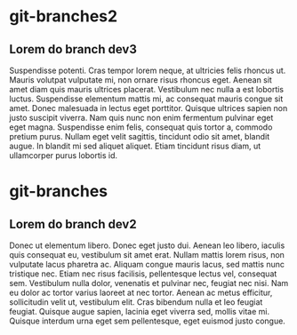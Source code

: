 # git-branches2
## Lorem do branch dev3
Suspendisse potenti. Cras tempor lorem neque, at ultricies felis rhoncus ut. Mauris volutpat vulputate mi, non ornare risus rhoncus eget. Aenean sit amet diam quis mauris ultrices placerat. Vestibulum nec nulla a est lobortis luctus. Suspendisse elementum mattis mi, ac consequat mauris congue sit amet. Donec malesuada in lectus eget porttitor. Quisque ultrices sapien non justo suscipit viverra. Nam quis nunc non enim fermentum pulvinar eget eget magna. Suspendisse enim felis, consequat quis tortor a, commodo pretium purus. Nullam eget velit sagittis, tincidunt odio sit amet, blandit augue. In blandit mi sed aliquet aliquet. Etiam tincidunt risus diam, ut ullamcorper purus lobortis id.

# git-branches
## Lorem do branch dev2
Donec ut elementum libero. Donec eget justo dui. Aenean leo libero, iaculis quis consequat eu, vestibulum sit amet erat. Nullam mattis lorem risus, non vulputate lacus pharetra ac. Aliquam congue mauris lacus, sed mattis nunc tristique nec. Etiam nec risus facilisis, pellentesque lectus vel, consequat sem. Vestibulum nulla dolor, venenatis et pulvinar nec, feugiat nec nisi. Nam eu dolor ac tortor varius laoreet at nec tortor. Aenean ac metus efficitur, sollicitudin velit ut, vestibulum elit. Cras bibendum nulla et leo feugiat feugiat. Quisque augue sapien, lacinia eget viverra sed, mollis vitae mi. Quisque interdum urna eget sem pellentesque, eget euismod justo congue.